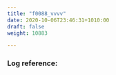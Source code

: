 ```yaml
---
title: "f0088_vvvv"
date: 2020-10-06T23:46:31+1010:00
draft: false
weight: 10883

---
```


### Log reference: <no value>

```
